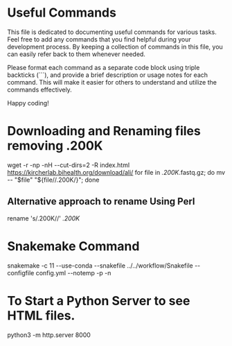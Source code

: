 # Useful Commands

This file is dedicated to documenting useful commands for various tasks. Feel free to add any commands that you find helpful during your development process. By keeping a collection of commands in this file, you can easily refer back to them whenever needed.

Please format each command as a separate code block using triple backticks (```), and provide a brief description or usage notes for each command. This will make it easier for others to understand and utilize the commands effectively.

Happy coding!

# Downloading and Renaming files removing .200K
wget -r -np -nH --cut-dirs=2 -R index.html https://kircherlab.bihealth.org/download/ali/
for file in *.200K*.fastq.gz; do mv -- "$file" "${file//.200K/}"; done


## Alternative approach to rename Using Perl
rename 's/\.200K//' *.200K*

# Snakemake Command
snakemake -c 11 --use-conda --snakefile ../../workflow/Snakefile --configfile config.yml --notemp -p -n

# To Start a Python Server to see HTML files.
python3 -m http.server 8000
